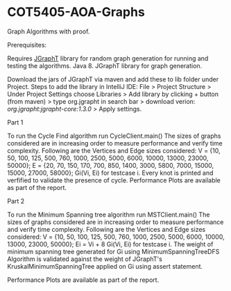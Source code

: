 # COT5405-AOA-Graphs
Graph Algorithms with proof.

Prerequisites:

Requires [JGraphT](https://jgrapht.org/) library for random graph generation for running and testing the algorithms.
Java 8.
JGraphT library for graph generation.

Download the jars of JGraphT via maven and add these to lib folder under Project.
Steps to add the library in IntelliJ IDE:
File > Project Structure > Under Project Settings choose Libraries > Add library by clicking + button (from maven) > type org.jgrapht in search bar > download verion: *org.jgrapht:jgrapht-core:1.3.0* > Apply settings.




Part 1

To run the Cycle Find algorithm run CycleClient.main()
The sizes of graphs considered are in increasing order to measure performance and verify time complexity.
Following are the Vertices and Edge sizes considered:
V = {10, 50, 100, 125, 500, 760, 1000, 2500, 5000, 6000, 10000, 13000, 23000, 50000};
E = {20, 70, 150, 170, 700, 850, 1400, 3000, 5800, 7000, 15000, 15000, 27000, 58000};
Gi(Vi, Ei) for testcase i.
Every knot is printed and verfified to validate the presence of cycle.
Performance Plots are available as part of the report.

Part 2

To run the Minimum Spanning tree algorithm run MSTClient.main()
The sizes of graphs considered are in increasing order to measure performance and verify time complexity.
Following are the Vertices and Edge sizes considered:
V = {10, 50, 100, 125, 500, 760, 1000, 2500, 5000, 6000, 10000, 13000, 23000, 50000};
Ei = Vi + 8 
Gi(Vi, Ei) for testcase i.
The weight of minimum spanning tree generated for Gi using MinimumSpanningTreeDFS Algorithm is validated against the weight of JGraphT's KruskalMinimumSpanningTree applied on Gi using assert statement.

Performance Plots are available as part of the report.
